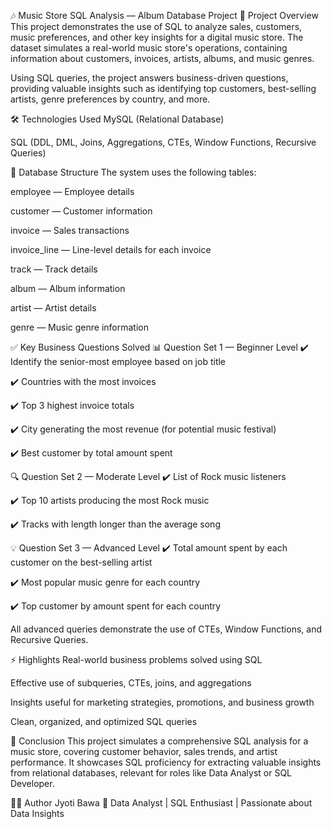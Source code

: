 🎶 Music Store SQL Analysis — Album Database Project
📂 Project Overview
This project demonstrates the use of SQL to analyze sales, customers, music preferences, and other key insights for a digital music store. The dataset simulates a real-world music store's operations, containing information about customers, invoices, artists, albums, and music genres.

Using SQL queries, the project answers business-driven questions, providing valuable insights such as identifying top customers, best-selling artists, genre preferences by country, and more.

🛠️ Technologies Used
MySQL (Relational Database)

SQL (DDL, DML, Joins, Aggregations, CTEs, Window Functions, Recursive Queries)

🏢 Database Structure
The system uses the following tables:

employee — Employee details

customer — Customer information

invoice — Sales transactions

invoice_line — Line-level details for each invoice

track — Track details

album — Album information

artist — Artist details

genre — Music genre information

✅ Key Business Questions Solved
📊 Question Set 1 — Beginner Level
✔️ Identify the senior-most employee based on job title

✔️ Countries with the most invoices

✔️ Top 3 highest invoice totals

✔️ City generating the most revenue (for potential music festival)

✔️ Best customer by total amount spent

🔍 Question Set 2 — Moderate Level
✔️ List of Rock music listeners

✔️ Top 10 artists producing the most Rock music

✔️ Tracks with length longer than the average song

💡 Question Set 3 — Advanced Level
✔️ Total amount spent by each customer on the best-selling artist

✔️ Most popular music genre for each country

✔️ Top customer by amount spent for each country

All advanced queries demonstrate the use of CTEs, Window Functions, and Recursive Queries.

⚡ Highlights
Real-world business problems solved using SQL

Effective use of subqueries, CTEs, joins, and aggregations

Insights useful for marketing strategies, promotions, and business growth

Clean, organized, and optimized SQL queries

🏁 Conclusion
This project simulates a comprehensive SQL analysis for a music store, covering customer behavior, sales trends, and artist performance. It showcases SQL proficiency for extracting valuable insights from relational databases, relevant for roles like Data Analyst or SQL Developer.

🙋‍♀️ Author
Jyoti Bawa
🎯 Data Analyst | SQL Enthusiast | Passionate about Data Insights

